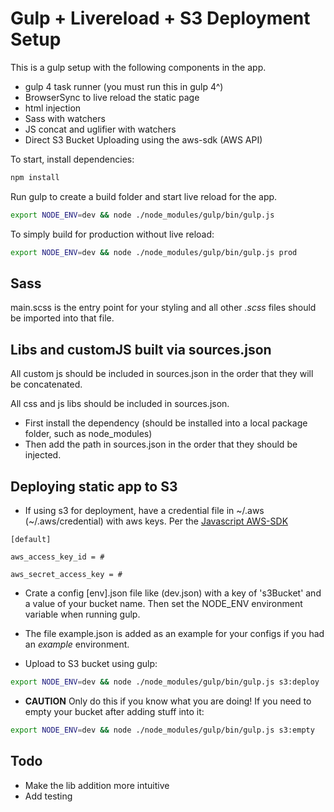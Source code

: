 # Gulp + Livereload + S3 Deployment Setup

This is a gulp setup with the following components in the app.

- gulp 4 task runner (you must run this in gulp 4^)
- BrowserSync to live reload the static page
- html injection
- Sass with watchers
- JS concat and uglifier with watchers
- Direct S3 Bucket Uploading using the aws-sdk (AWS API)

To start, install dependencies:

```bash
npm install
```

Run gulp to create a build folder and start live reload for the app.

```bash
export NODE_ENV=dev && node ./node_modules/gulp/bin/gulp.js
```

To simply build for production without live reload:

```bash
export NODE_ENV=dev && node ./node_modules/gulp/bin/gulp.js prod
```

## Sass

main.scss is the entry point for your styling and all other _.scss_ files should be imported into that file.

## Libs and customJS built via sources.json

All custom js should be included in sources.json in the order that they will be concatenated.

All css and js libs should be included in sources.json.
- First install the dependency (should be installed into a local package folder, such as node_modules)
- Then add the path in sources.json in the order that they should be injected.

## Deploying static app to S3

- If using s3 for deployment, have a credential file in ~/.aws (~/.aws/credential) with aws keys. Per the [Javascript AWS-SDK](http://docs.aws.amazon.com/AWSJavaScriptSDK/latest/AWS)

```
[default]

aws_access_key_id = #

aws_secret_access_key = #
```

- Crate a config [env].json file like (dev.json) with a key of 's3Bucket' and a value of your bucket name. Then set the NODE_ENV environment variable when running gulp.

- The file example.json is added as an example for your configs if you had an _example_ environment.

- Upload to S3 bucket using gulp:

```bash
export NODE_ENV=dev && node ./node_modules/gulp/bin/gulp.js s3:deploy
```

- __CAUTION__ Only do this if you know what you are doing!  If you need to empty your bucket after adding stuff into it:

```bash
export NODE_ENV=dev && node ./node_modules/gulp/bin/gulp.js s3:empty
```

## Todo

- Make the lib addition more intuitive
- Add testing
